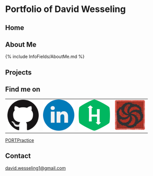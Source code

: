 # Portfolio of David Wesseling

## Home


## About Me 

{% include InfoFields/AboutMe.md %}


## Projects




## Find me on



<table>
    <tbody>
        <tr>
            <td><a href="https://github.com/Deign77"><img src="https://github.com/Deign77/PORTpractice/blob/master/Website%20Icons/GitHub-Mark-120px-plus.png?raw=true" width="100" height="100" alt="IMG"></a></td>
            <td><a href="https://uk.linkedin.com/in/david-wesseling-a511748a"><img src="https://github.com/Deign77/PORTpractice/blob/master/Website%20Icons/linkedin-icon.png?raw=true" width="100" height="100" alt="IMG"></a></td>
            <td><a href="https://www.hackerrank.com/david_wesseling1"><img src="https://github.com/Deign77/PORTpractice/blob/master/Website%20Icons/hackerrank-icon.png?raw=true" width="100" height="100" alt="IMG"></a></td>
            <td><a href="https://www.codewars.com/users/Deign"><img src="https://github.com/Deign77/PORTpractice/blob/master/Website%20Icons/codewars-icon.png?raw=true" width="100" height="100" alt="IMG"></a></td>
        </tr>
    </tbody>
</table>

[PORTPractice](https://deign77.github.io/PORTpractice/)

## Contact
david.wesseling1@gmail.com



